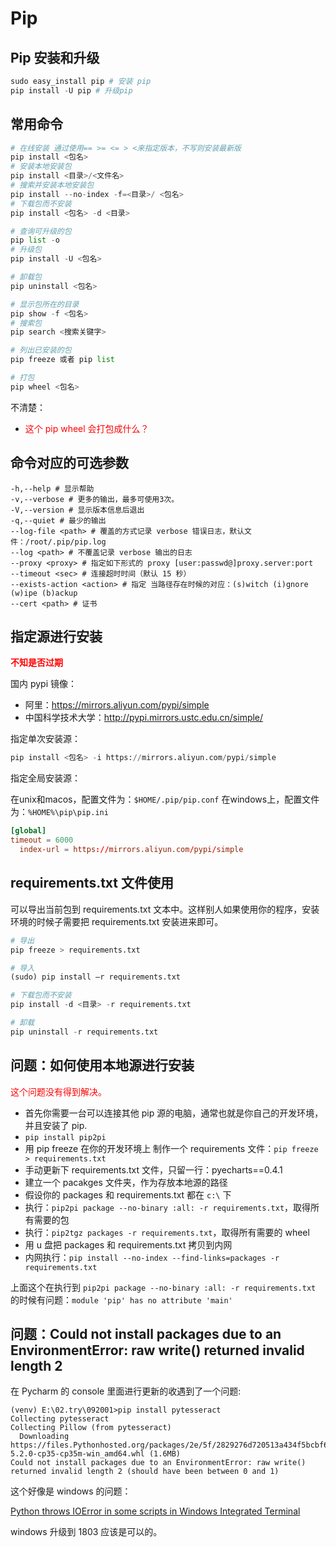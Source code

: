 # Pip


## Pip 安装和升级

```py
sudo easy_install pip # 安装 pip
pip install -U pip # 升级pip
```

## 常用命令

```py
# 在线安装 通过使用== >= <= > <来指定版本，不写则安装最新版
pip install <包名>
# 安装本地安装包
pip install <目录>/<文件名>
# 搜索并安装本地安装包
pip install --no-index -f=<目录>/ <包名>
# 下载包而不安装
pip install <包名> -d <目录>

# 查询可升级的包
pip list -o
# 升级包
pip install -U <包名>

# 卸载包
pip uninstall <包名>

# 显示包所在的目录
pip show -f <包名>
# 搜索包
pip search <搜索关键字>

# 列出已安装的包
pip freeze 或者 pip list

# 打包
pip wheel <包名>
```

不清楚：

- <span style="color:red;">这个 pip wheel 会打包成什么？</span>


## 命令对应的可选参数

```
-h,--help # 显示帮助
-v,--verbose # 更多的输出，最多可使用3次。
-V,--version # 显示版本信息后退出
-q,--quiet # 最少的输出
--log-file <path> # 覆盖的方式记录 verbose 错误日志，默认文件：/root/.pip/pip.log
--log <path> # 不覆盖记录 verbose 输出的日志
--proxy <proxy> # 指定如下形式的 proxy [user:passwd@]proxy.server:port
--timeout <sec> # 连接超时时间（默认 15 秒）
--exists-action <action> # 指定 当路径存在时候的对应：(s)witch (i)gnore (w)ipe (b)ackup
--cert <path> # 证书
```


## 指定源进行安装

<span style="color:red">**不知是否过期**</span>

国内 pypi 镜像：

- 阿里：<https://mirrors.aliyun.com/pypi/simple>
- 中国科学技术大学：<http://pypi.mirrors.ustc.edu.cn/simple/>

指定单次安装源：

```py
pip install <包名> -i https://mirrors.aliyun.com/pypi/simple
```

指定全局安装源：

在unix和macos，配置文件为：`$HOME/.pip/pip.conf`
在windows上，配置文件为：`%HOME%\pip\pip.ini`

```conf
[global]
timeout = 6000
  index-url = https://mirrors.aliyun.com/pypi/simple
```



## requirements.txt 文件使用


可以导出当前包到 requirements.txt 文本中。这样别人如果使用你的程序，安装环境的时候子需要把 requirements.txt 安装进来即可。


```py
# 导出
pip freeze > requirements.txt

# 导入
(sudo) pip install –r requirements.txt

# 下载包而不安装
pip install -d <目录> -r requirements.txt

# 卸载
pip uninstall -r requirements.txt
```



## 问题：如何使用本地源进行安装

<span style="color:red;">这个问题没有得到解决。
</span>

- 首先你需要一台可以连接其他 pip 源的电脑，通常也就是你自己的开发环境，并且安装了 pip.
- `pip install pip2pi`
- 用 pip freeze 在你的开发环境上 制作一个 requirements 文件：`pip freeze > requirements.txt`
- 手动更新下 requirements.txt 文件，只留一行：pyecharts==0.4.1
- 建立一个 pacakges 文件夹，作为存放本地源的路径
- 假设你的 packages 和 requirements.txt 都在 `c:\` 下
- 执行：`pip2pi package --no-binary :all: -r requirements.txt`，取得所有需要的包
- 执行：`pip2tgz packages -r requirements.txt`，取得所有需要的 wheel
- 用 u 盘把 packages 和 requirements.txt 拷贝到内网
- 内网执行：`pip install --no-index --find-links=packages -r requirements.txt`

上面这个在执行到 `pip2pi package --no-binary :all: -r requirements.txt` 的时候有问题：`module 'pip' has no attribute 'main'`




## 问题：Could not install packages due to an EnvironmentError: raw write() returned invalid length 2

在 Pycharm 的 console 里面进行更新的收遇到了一个问题:

```
(venv) E:\02.try\092001>pip install pytesseract
Collecting pytesseract
Collecting Pillow (from pytesseract)
  Downloading https://files.Pythonhosted.org/packages/2e/5f/2829276d720513a434f5bcbf61316d98369a5707f6128b34c03f2213feb1/Pillow-5.2.0-cp35-cp35m-win_amd64.whl (1.6MB)
Could not install packages due to an EnvironmentError: raw write() returned invalid length 2 (should have been between 0 and 1)
```


这个好像是 windows 的问题：

[Python throws IOError in some scripts in Windows Integrated Terminal](https://github.com/Microsoft/vscode/issues/36630)

windows 升级到 1803 应该是可以的。
